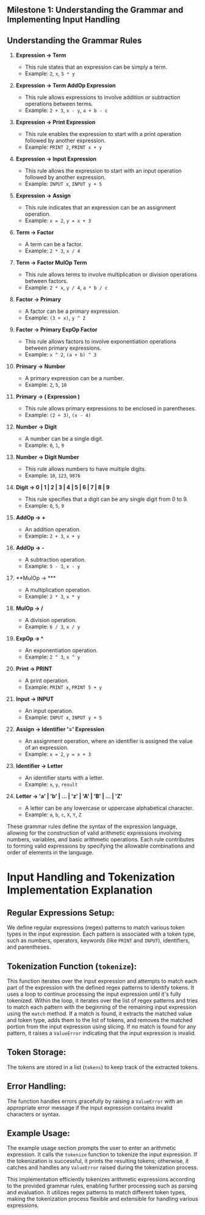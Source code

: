 ## Milestone 1: Understanding the Grammar and Implementing Input Handling



## Understanding the Grammar Rules



1. **Expression -> Term**
   - This rule states that an expression can be simply a term.
   - Example: `2`, `x`, `5 * y`

2. **Expression -> Term AddOp Expression**
   - This rule allows expressions to involve addition or subtraction operations between terms.
   - Example: `2 + 3`, `x - y`, `a + b - c`

3. **Expression -> Print Expression**
   - This rule enables the expression to start with a print operation followed by another expression.
   - Example: `PRINT 2`, `PRINT x + y`

4. **Expression -> Input Expression**
   - This rule allows the expression to start with an input operation followed by another expression.
   - Example: `INPUT x`, `INPUT y + 5`

5. **Expression -> Assign**
   - This rule indicates that an expression can be an assignment operation.
   - Example: `x = 2`, `y = x + 3`

6. **Term -> Factor**
   - A term can be a factor.
   - Example: `2 * 3`, `x / 4`

7. **Term -> Factor MulOp Term**
   - This rule allows terms to involve multiplication or division operations between factors.
   - Example: `2 * x`, `y / 4`, `a * b / c`

8. **Factor -> Primary**
   - A factor can be a primary expression.
   - Example: `(3 + x)`, `y ^ 2`

9. **Factor -> Primary ExpOp Factor**
   - This rule allows factors to involve exponentiation operations between primary expressions.
   - Example: `x ^ 2`, `(a + b) ^ 3`

10. **Primary -> Number**
    - A primary expression can be a number.
    - Example: `2`, `5`, `10`

11. **Primary -> ( Expression )**
    - This rule allows primary expressions to be enclosed in parentheses.
    - Example: `(2 + 3)`, `(x - 4)`

12. **Number -> Digit**
    - A number can be a single digit.
    - Example: `0`, `1`, `9`

13. **Number -> Digit Number**
    - This rule allows numbers to have multiple digits.
    - Example: `10`, `123`, `9876`

14. **Digit -> 0 | 1 | 2 | 3 | 4 | 5 | 6 | 7 | 8 | 9**
    - This rule specifies that a digit can be any single digit from 0 to 9.
    - Example: `0`, `5`, `9`

15. **AddOp -> +**
    - An addition operation.
    - Example: `2 + 3`, `x + y`

16. **AddOp -> -**
    - A subtraction operation.
    - Example: `5 - 3`, `x - y`

17. **MulOp -> ***
    - A multiplication operation.
    - Example: `2 * 3`, `x * y`

18. **MulOp -> /**
    - A division operation.
    - Example: `6 / 3`, `x / y`

19. **ExpOp -> ^**
    - An exponentiation operation.
    - Example: `2 ^ 3`, `x ^ y`

20. **Print -> PRINT**
    - A print operation.
    - Example: `PRINT x`, `PRINT 5 + y`

21. **Input -> INPUT**
    - An input operation.
    - Example: `INPUT x`, `INPUT y + 5`

22. **Assign -> Identifier '=' Expression**
    - An assignment operation, where an identifier is assigned the value of an expression.
    - Example: `x = 2`, `y = x + 3`

23. **Identifier -> Letter**
    - An identifier starts with a letter.
    - Example: `x`, `y`, `result`

24. **Letter -> 'a' | 'b' | ... | 'z' | 'A' | 'B' | ... | 'Z'**
    - A letter can be any lowercase or uppercase alphabetical character.
    - Example: `a`, `b`, `c`, `X`, `Y`, `Z`

These grammar rules define the syntax of the expression language, allowing for the construction of valid arithmetic expressions involving numbers, variables, and basic arithmetic operations. Each rule contributes to forming valid expressions by specifying the allowable combinations and order of elements in the language.

# Input Handling and Tokenization Implementation Explanation

## Regular Expressions Setup:

We define regular expressions (regex) patterns to match various token types in the input expression. Each pattern is associated with a token type, such as numbers, operators, keywords (like `PRINT` and `INPUT`), identifiers, and parentheses.

## Tokenization Function (`tokenize`):

This function iterates over the input expression and attempts to match each part of the expression with the defined regex patterns to identify tokens. It uses a loop to continue processing the input expression until it's fully tokenized. Within the loop, it iterates over the list of regex patterns and tries to match each pattern with the beginning of the remaining input expression using the `match` method. If a match is found, it extracts the matched value and token type, adds them to the list of tokens, and removes the matched portion from the input expression using slicing. If no match is found for any pattern, it raises a `ValueError` indicating that the input expression is invalid.

## Token Storage:

The tokens are stored in a list (`tokens`) to keep track of the extracted tokens.

## Error Handling:

The function handles errors gracefully by raising a `ValueError` with an appropriate error message if the input expression contains invalid characters or syntax.

## Example Usage:

The example usage section prompts the user to enter an arithmetic expression. It calls the `tokenize` function to tokenize the input expression. If the tokenization is successful, it prints the resulting tokens; otherwise, it catches and handles any `ValueError` raised during the tokenization process.

This implementation efficiently tokenizes arithmetic expressions according to the provided grammar rules, enabling further processing such as parsing and evaluation. It utilizes regex patterns to match different token types, making the tokenization process flexible and extensible for handling various expressions.

